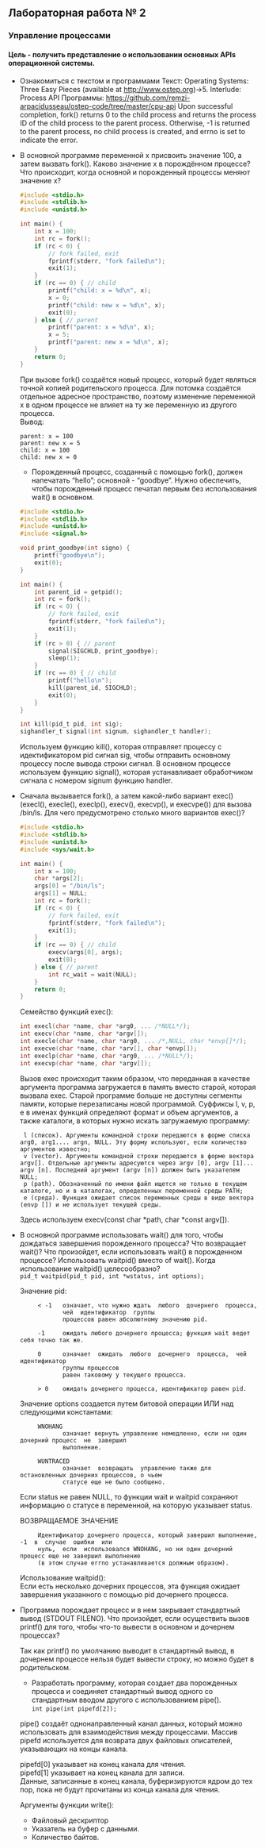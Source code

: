 ## Лабораторная работа № 2
### Управление процессами
#### Цель - получить представление о использовании основных APIs операционной системы. 

+ Ознакомиться с текстом и программами
    Текст: Operating Systems: Three Easy Pieces (available at http://www.ostep.org)->5. Interlude: Process API
    Программы: https://github.com/remzi-arpacidusseau/ostep-code/tree/master/cpu-api
    Upon successful completion, fork() returns 0 to the child process and returns the process ID of the child process to the parent process. Otherwise, -1 is returned to the parent process, no child process is created, and errno is set to indicate the error.

+ В основной программе переменной x присвоить значение 100, а затем вызвать fork(). Каково значение x в порождённом процессе? Что происходит, когда основной и порожденный процессы меняют значение x?  
    ```c
    #include <stdio.h>
    #include <stdlib.h>
    #include <unistd.h>
    
    int main() {
        int x = 100;
        int rc = fork();
        if (rc < 0) {
            // fork failed, exit
            fprintf(stderr, "fork failed\n");
            exit(1);
        }
        if (rc == 0) { // child
            printf("child: x = %d\n", x);
            x = 0;
            printf("child: new x = %d\n", x);
            exit(0);
        } else { // parent
            printf("parent: x = %d\n", x);
            x = 5;
            printf("parent: new x = %d\n", x);
        }
        return 0;
    }
    ```  
    При вызове fork() создаётся новый процесс, который будет являться точной 
    копией родительского процесса. Для потомка создаётся отдельное адресное 
    пространство, поэтому изменение переменной x в одном процессе не влияет на 
    ту же переменную из другого процесса.  
    Вывод: 
    ```
    parent: x = 100
    parent: new x = 5
    child: x = 100
    child: new x = 0
    ```  
    + Порожденный процесс, созданный с помощью fork(), должен напечатать “hello”; основной - “goodbye”. Нужно обеспечить, чтобы порожденный процесс печатал первым без использования wait() в основном.  
    ```c
    #include <stdio.h>
    #include <stdlib.h>
    #include <unistd.h>
    #include <signal.h>
    
    void print_goodbye(int signo) {
        printf("goodbye\n");
        exit(0);
    }
    
    int main() {
        int parent_id = getpid();
        int rc = fork();
        if (rc < 0) {
            // fork failed, exit
            fprintf(stderr, "fork failed\n");
            exit(1);
        }
        if (rc > 0) { // parent
            signal(SIGCHLD, print_goodbye);
            sleep(1);
        }
        if (rc == 0) { // child
            printf("hello\n");
            kill(parent_id, SIGCHLD);
            exit(0);
        }
    }
    ```
    
    ```c
    int kill(pid_t pid, int sig);
    sighandler_t signal(int signum, sighandler_t handler);
    ```  
    Используем функцию kill(), которая отправляет процессу с идектификатором pid сигнал sig, чтобы отправить основному процессу после вывода строки сигнал. В основном процессе используем функцию signal(), которая устанавливает обработчиком сигнала с номером signum функцию handler.  

+  Сначала вызывается fork(), а затем какой-либо вариант  exec() (execl(), execle(), execlp(), execv(), execvp(), и execvpe()) для вызова  /bin/ls. 
Для чего предусмотрено столько много вариантов exec()?  
    ```c
    #include <stdio.h>
    #include <stdlib.h>
    #include <unistd.h>
    #include <sys/wait.h>
    
    int main() {
        int x = 100;
        char *args[2];
        args[0] = "/bin/ls";
        args[1] = NULL;
        int rc = fork();
        if (rc < 0) {
            // fork failed, exit
            fprintf(stderr, "fork failed\n");
            exit(1);
        }
        if (rc == 0) { // child
            execv(args[0], args);
            exit(0);
        } else { // parent
            int rc_wait = wait(NULL);
        }
        return 0;
    }
    ```
    
    Семейство функций exec():
    ```c
    int execl(char *name, char *arg0, ... /*NULL*/);
    int execv(char *name, char *argv[]);
    int execle(char *name, char *arg0, ... /*,NULL, char *envp[]*/);
    int execve(char *name, char *arv[], char *envp[]);
    int execlp(char *name, char *arg0, ... /*NULL*/);
    int execvp(char *name, char *argv[]);
    ```
    Вызов exec происходит таким образом, что переданная в качестве аргумента 
    программа загружается в память вместо старой, которая вызвала exec. 
    Старой программе больше не доступны сегменты памяти, которые перезаписаны новой программой.
    Суффиксы l, v, p, e в именах функций определяют формат и объем аргументов, 
    а также каталоги, в которых нужно искать загружаемую программу:
    
        l (список). Аргументы командной строки передаются в форме списка arg0, arg1.... argn, NULL. Эту форму используют, если количество аргументов известно;
        v (vector). Аргументы командной строки передаются в форме вектора argv[]. Отдельные аргументы адресуются через argv [0], argv [1]... argv [n]. Последний аргумент (argv [n]) должен быть указателем NULL;
        p (path). Обозначенный по имени файл ищется не только в текущем каталоге, но и в каталогах, определенных переменной среды PATH;
        e (среда). Функция ожидает список переменных среды в виде вектора (envp []) и не использует текущей среды.
    
    Здесь используем execv(const char *path, char *const argv[]).  
+ В основной программе использовать wait() для того, чтобы дождаться завершения порожденного процесса? Что возвращает wait()? Что произойдет, если использовать wait() в порожденном процессе? Использовать waitpid() вместо of wait(). Когда использование waitpid() целесообразно?  
    ```pid_t waitpid(pid_t pid, int *wstatus, int options);```  
    
    Значение pid:
    
           < -1   означает, что нужно ждать  любого  дочернего  процесса,  
                  чей  идентификатор  группы
                  процессов равен абсолютному значению pid.
    
           -1     ожидать любого дочернего процесса; функция wait ведет себя точно так же.
    
           0      означает  ожидать  любого  дочернего  процесса,  чей идентификатор 
                  группы процессов
                  равен таковому у текущего процесса.
    
           > 0    ожидать дочернего процесса, идентификатор равен pid.
    
    Значение options создается путем битовой операции ИЛИ над следующими константами:
    
           WNOHANG
                  означает вернуть управление немедленно, если ни один дочерний процесс  не  завершил
                  выполнение.
    
           WUNTRACED
                  означает  возвращать  управление также для остановленных дочерних процессов, о чьем
                  статусе еще не было сообщено.
    
    Если status не равен NULL, то функции wait и waitpid  сохраняют  информацию  о  статусе  в переменной, на которую указывает status.
    
    ВОЗВРАЩАЕМОЕ ЗНАЧЕНИЕ
    
           Идентификатор дочернего процесса, который завершил выполнение,  -1  в  случае  ошибки  или
           нуль,  если  использовался WNOHANG, но ни один дочерний процесс еще не завершил выполнение
           (в этом случае errno устанавливается должным образом).
    
    Использование waitpid():  
    Если есть несколько дочерних процессов, эта функция ожидает завершения указанного с помощью pid дочернего процесса.   
 
+ Программа порождает процесс и в нем закрывает стандартный вывод (STDOUT FILENO). Что произойдет, если осуществить вызов printf() для того, чтобы что-то вывести в основном и дочернем процессах?
    
    Так как printf() по умолчанию выводит в стандартный вывод, в дочернем процессе 
    нельзя будет вывести строку, но можно будет в родительском.
    
    + Разработать программу, которая создает два порожденных процесса и соединяет стандартный вывод одного со стандартным вводом другого с использованием pipe().  
    ```int pipe(int pipefd[2]);```  
    
    pipe() создаёт однонаправленный канал данных, который можно использовать 
    для взаимодействия между процессами. Массив pipefd используется для возврата двух 
    файловых описателей, указывающих на концы канала.  
    
    pipefd[0] указывает на конец канала для чтения.  
    pipefd[1] указывает на конец канала для записи.  
    Данные, записанные в конец канала, буферизируются ядром до тех пор, пока не будут прочитаны из конца канала для чтения.  
    
    Аргументы функции write():  
    + Файловый дескриптор    
    + Указатель на буфер с данными.  
    + Количество байтов.  

